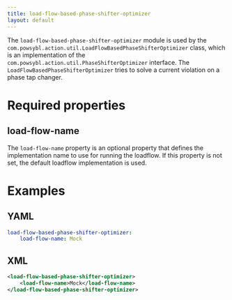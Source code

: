 ```yaml
---
title: load-flow-based-phase-shifter-optimizer
layout: default
---
```


The `load-flow-based-phase-shifter-optimizer` module is used by the `com.powsybl.action.util.LoadFlowBasedPhaseShifterOptimizer`
class, which is an implementation of the `com.powsybl.action.util.PhaseShifterOptimizer` interface. The
`LoadFlowBasedPhaseShifterOptimizer` tries to solve a current violation on a phase tap changer.

# Required properties

## load-flow-name
The `load-flow-name` property is an optional property that defines the implementation name to use for running the loadflow. 
If this property is not set, the default loadflow implementation is used.

# Examples

## YAML
```yaml
load-flow-based-phase-shifter-optimizer:
    load-flow-name: Mock
```

## XML
```xml
<load-flow-based-phase-shifter-optimizer>
    <load-flow-name>Mock</load-flow-name>
</load-flow-based-phase-shifter-optimizer>
```
